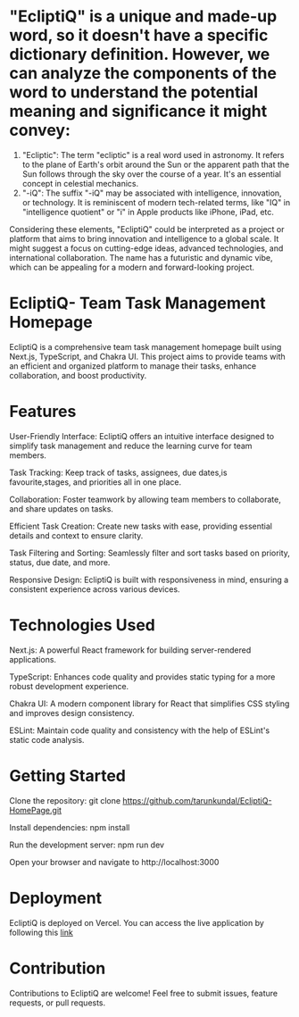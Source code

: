 # "EcliptiQ" is a unique and made-up word, so it doesn't have a specific dictionary definition. However, we can analyze the components of the word to understand the potential meaning and significance it might convey:

1. "Ecliptic": The term "ecliptic" is a real word used in astronomy. It refers to the plane of Earth's orbit around the Sun or the apparent path that the Sun follows through the sky over the course of a year. It's an essential concept in celestial mechanics.
2. "-iQ": The suffix "-iQ" may be associated with intelligence, innovation, or technology. It is reminiscent of modern tech-related terms, like "IQ" in "intelligence quotient" or "i" in Apple products like iPhone, iPad, etc.

Considering these elements, "EcliptiQ" could be interpreted as a project or platform that aims to bring innovation and intelligence to a global scale. It might suggest a focus on cutting-edge ideas, advanced technologies, and international collaboration. The name has a futuristic and dynamic vibe, which can be appealing for a modern and forward-looking project.

# EcliptiQ- Team Task Management Homepage 
EcliptiQ is a comprehensive team task management homepage built using Next.js, TypeScript, and Chakra UI. This project aims to provide teams with an efficient and organized platform to manage their tasks, enhance collaboration, and boost productivity.

# Features
  User-Friendly Interface: EcliptiQ offers an intuitive interface designed to simplify task management and reduce the learning curve for team members.

 Task Tracking: Keep track of tasks, assignees, due dates,is favourite,stages, and priorities all in one place.

 Collaboration: Foster teamwork by allowing team members to collaborate, and share updates on tasks.

 Efficient Task Creation: Create new tasks with ease, providing essential details and context to ensure clarity.

 Task Filtering and Sorting: Seamlessly filter and sort tasks based on priority, status, due date, and more.

 Responsive Design: EcliptiQ is built with responsiveness in mind, ensuring a consistent experience across various devices.

# Technologies Used
Next.js: A powerful React framework for building server-rendered applications.

TypeScript: Enhances code quality and provides static typing for a more robust development experience.

Chakra UI: A modern component library for React that simplifies CSS styling and improves design consistency.

ESLint: Maintain code quality and consistency with the help of ESLint's static code analysis.

# Getting Started
Clone the repository: git clone https://github.com/tarunkundal/EcliptiQ-HomePage.git

Install dependencies: npm install

Run the development server: npm run dev

Open your browser and navigate to http://localhost:3000

# Deployment
 EcliptiQ is deployed on Vercel. You can access the live application by following this [link](https://ecliptiq.vercel.app/)

# Contribution
Contributions to EcliptiQ are welcome! Feel free to submit issues, feature requests, or pull requests.







